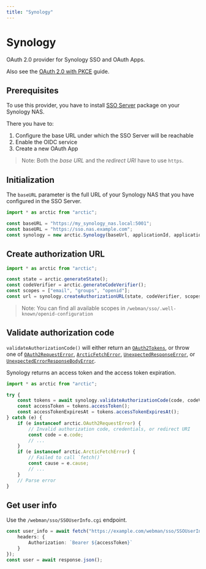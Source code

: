 ```yaml
---
title: "Synology"
---
```


# Synology

OAuth 2.0 provider for Synology SSO and OAuth Apps.

Also see the [OAuth 2.0 with PKCE](/guides/oauth2-pkce) guide.

## Prerequisites

To use this provider, you have to install [SSO Server](https://www.synology.com/en-us/dsm/packages/SSOServer) package on your Synology NAS.

There you have to:

1. Configure the base URL under which the SSO Server will be reachable
2. Enable the OIDC service
3. Create a new OAuth App

> Note: Both the _base URL_ and the _redirect URI_ have to use `https`.

## Initialization

The `baseURL` parameter is the full URL of your Synology NAS that you have configured in the SSO Server.

```ts
import * as arctic from "arctic";

const baseURL = "https://my_synology_nas.local:5001";
const baseURL = "https://sso.nas.example.com";
const synology = new arctic.Synology(baseUrl, applicationId, applicationSecret, redirectURI);
```

## Create authorization URL

```ts
import * as arctic from "arctic";

const state = arctic.generateState();
const codeVerifier = arctic.generateCodeVerifier();
const scopes = ["email", "groups", "openid"];
const url = synology.createAuthorizationURL(state, codeVerifier, scopes);
```

> Note: You can find all available scopes in `/webman/sso/.well-known/openid-configuration`

## Validate authorization code

`validateAuthorizationCode()` will either return an [`OAuth2Tokens`](/reference/main/OAuth2Tokens), or throw one of [`OAuth2RequestError`](/reference/main/OAuth2RequestError), [`ArcticFetchError`](/reference/main/ArcticFetchError), [`UnexpectedResponseError`](/reference/main/UnexpectedResponseError), or [`UnexpectedErrorResponseBodyError`](/reference/main/UnexpectedErrorResponseBodyError).

Synology returns an access token and the access token expiration.

```ts
import * as arctic from "arctic";

try {
	const tokens = await synology.validateAuthorizationCode(code, codeVerifier);
	const accessToken = tokens.accessToken();
	const accessTokenExpiresAt = tokens.accessTokenExpiresAt();
} catch (e) {
	if (e instanceof arctic.OAuth2RequestError) {
		// Invalid authorization code, credentials, or redirect URI
		const code = e.code;
		// ...
	}
	if (e instanceof arctic.ArcticFetchError) {
		// Failed to call `fetch()`
		const cause = e.cause;
		// ...
	}
	// Parse error
}
```

## Get user info

Use the `/webman/sso/SSOUserInfo.cgi` endpoint.

```ts
const user_info = await fetch("https://example.com/webman/sso/SSOUserInfo.cgi", {
	headers: {
		Authorization: `Bearer ${accessToken}`
	}
});
const user = await response.json();
```
